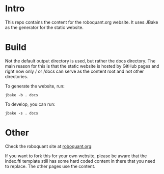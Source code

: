 # Intro
This repo contains the content for the roboquant.org website. It uses JBake as the generator for the static website.

# Build
Not the default output directory is used, but rather the docs directory. The main reason for this is that the static
website is hosted by GitHub pages and right now only / or /docs can serve as the content root and not other directories.

To generate the website, run:

```shell
jbake -b . docs
```

To develop, you can run: 
```shell
jbake -s . docs
```

# Other
Check the roboquant site at [roboquant.org](https://roboquant.org)

If you want to fork this for your own website, please be aware that the index.ftl template still has some hard coded 
content in there that you need to replace. The other pages use the content.

